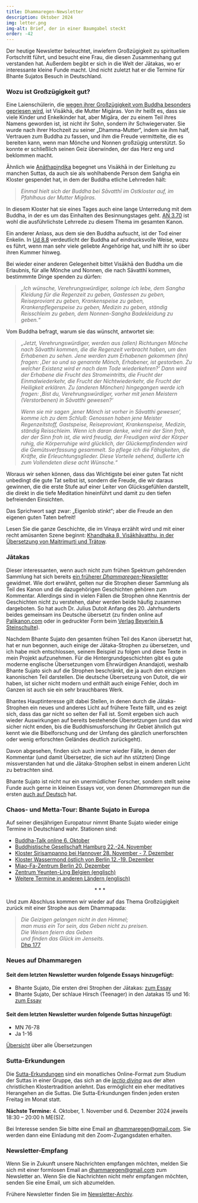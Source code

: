 ```yaml
---
title: Dhammaregen-Newsletter
description: Oktober 2024
img: letter.png
img-alt: Brief, der in einer Baumgabel steckt
order: -42
---
```


Der heutige Newsletter beleuchtet, inwiefern Großzügigkeit zu spirituellem Fortschritt führt, und besucht eine Frau, die diesen Zusammenhang gut verstanden hat. Außerdem begibt er sich in die Welt der Jātakas, wo er interessante kleine Funde macht. Und nicht zuletzt hat er die Termine für Bhante Sujatos Besuch in Deutschland.

### Wozu ist Großzügigkeit gut?

Eine Laienschülerin, die [wegen ihrer Großzügigkeit vom Buddha besonders gepriesen wird](#/sutta/an1.259:1.1/de/sabbamitta), ist Visākhā, die Mutter Migāras. Von ihr heißt es, dass sie viele Kinder und Enkelkinder hat, aber Migāra, der zu einem Teil ihres Namens geworden ist, ist nicht ihr Sohn, sondern ihr Schwiegervater. Sie wurde nach ihrer Hochzeit zu seiner „Dhamma-Mutter“, indem sie ihm half, Vertrauen zum Buddha zu fassen, und ihm die Freude vermittelte, die es bereiten kann, wenn man Mönche und Nonnen großzügig unterstützt. So konnte er schließlich seinen Geiz überwinden, der das Herz eng und beklommen macht.

Ähnlich wie [Anāthapiṇḍika](#/wiki/news/2023-07) begegnet uns Visākhā in der Einleitung zu manchen Suttas, da auch sie als wohlhabende Person dem Saṅgha ein Kloster gespendet hat, in dem der Buddha etliche Lehrreden hält:

>*Einmal hielt sich der Buddha bei Sāvatthī im Ostkloster auf, im Pfahlhaus der Mutter Migāras.*

In diesem Kloster hat sie eines Tages auch eine lange Unterredung mit dem Buddha, in der es um das Einhalten des Besinnungstages geht. [AN 3.70](#/sutta/an3.70/de/sabbamitta) ist wohl die ausführlichste Lehrrede zu diesem Thema im gesamten Kanon.

Ein anderer Anlass, aus dem sie den Buddha aufsucht, ist der Tod einer Enkelin. In [Ud 8.8](#/sutta/ud8.8/de/sabbamitta) verdeutlicht der Buddha auf eindrucksvolle Weise, wozu es führt, wenn man sehr viele geliebte Angehörige hat, und hilft ihr so über ihren Kummer hinweg.

Bei wieder einer anderen Gelegenheit bittet Visākhā den Buddha um die Erlaubnis, für alle Mönche und Nonnen, die nach Sāvatthī kommen, bestimmmte Dinge spenden zu dürfen:

>*„Ich wünsche, Verehrungswürdiger, solange ich lebe, dem Sangha Kleidung für die Regenzeit zu geben, Gastessen zu geben, Reiseproviant zu geben, Krankenspeise zu geben, Krankenpflegerspeise zu geben, Medizin zu geben, ständig Reisschleim zu geben, dem Nonnen-Sangha Badekleidung zu geben.“*

Vom Buddha befragt, warum sie das wünscht, antwortet sie:

>*„Jetzt, Verehrungswürdiger, werden aus (allen) Richtungen Mönche nach Sāvatthi kommen, die die Regenzeit verbracht haben, um den Erhabenen zu sehen. Jene werden zum Erhabenen gekommen (ihn) fragen: ‚Der so und so genannte Mönch, Erhabener, ist gestorben. Zu welcher Existenz wird er nach dem Tode wiederkehren?‘ Dann wird der Erhabene die Frucht des Stromeintritts, die Frucht der Einmalwiederkehr, die Frucht der Nichtwiederkehr, die Frucht der Heiligkeit erklären. Zu (anderen Mönchen) hingegangen werde ich fragen: ‚Bist du, Verehrungswürdiger, vorher mit jenen Meistern (Verstorbenen) in Sāvatthi gewesen?‘*
>
>*Wenn sie mir sagen ‚jener Mönch ist vorher in Sāvatthi gewesen‘, komme ich zu dem Schluß: Genossen haben jene Meister Regenzeitstoff, Gastspeise, Reiseproviant, Krankenspeise, Medizin, ständig Reisschleim. Wenn ich daran denke, wird mir der Sinn froh, der der Sinn froh ist, die wird freudig, der Freudigen wird der Körper ruhig, die Körperruhige wird glücklich, der Glückempfindenden wird die Gemütsverfassung gesammelt. So pflege ich die Fähigkeiten, die Kräfte, die Erleuchtungsglieder. Diese Vorteile sehend, äußerte ich zum Vollendeten diese acht Wünsche.“*

Woraus wir sehen können, dass das Wichtigste bei einer guten Tat nicht unbedingt die gute Tat selbst ist, sondern die Freude, die wir daraus gewinnen, die die erste Stufe auf einer Leiter von Glücksgefühlen darstellt, die direkt in die tiefe Meditation hineinführt und damit zu den tiefen befreienden Einsichten.

Das Sprichwort sagt zwar: „Eigenlob stinkt“; aber die Freude an den eigenen guten Taten befreit!

Lesen Sie die ganze Geschichte, die im Vinaya erzählt wird und mit einer recht amüsanten Szene beginnt: [Khandhaka 8, Visākhāvatthu, in der Übersetzung von Maitrimurti und Trätow](https://suttacentral.net/pli-tv-kd8/de/maitrimurti-traetow?lang=de&reference=main&highlight=false#mt1-74).

### Jātakas

Dieser interessanten, wenn auch nicht zum frühen Spektrum gehörenden Sammlung hat sich bereits [ein früherer *Dhammaregen*-Newsletter](#/wiki/news/2023-01) gewidmet. Wie dort erwähnt, gelten nur die Strophen dieser Sammlung als Teil des Kanon und die dazugehörigen Geschichten gehören zum Kommentar. Allerdings sind in vielen Fällen die Strophen ohne Kenntnis der Geschichten nicht zu verstehen, daher werden beide häufig zusammen dargeboten. So hat auch Dr. Julius Dutoit Anfang des 20. Jahrhunderts beides gemeinsam ins Deutsche übersetzt (zu finden online auf [Palikanon.com](https://palikanon.com/khuddaka/jataka/j00.htm) oder in gedruckter Form beim [Verlag Beyerlein & Steinschulte](http://www.buddhareden.com/index.php?id=52&tx_ttnews%5Btt_news%5D=18&cHash=7fac0405a6049af828fa3e26a429a925)).

Nachdem Bhante Sujato den gesamten frühen Teil des Kanon übersetzt hat, hat er nun begonnen, auch einige der Jātaka-Strophen zu übersetzen, und ich habe mich entschlossen, seinem Beispiel zu folgen und diese Texte in mein Projekt aufzunehmen. Für die Hintergrundgeschichten gibt es gute moderne englische Übersetzungen vom Ehrwürdigen Anandajoti, weshalb Bhante Sujato sich auf die Strophen beschränkt, die ja auch den einzigen kanonischen Teil darstellen. Die deutsche Übersetzung von Dutoit, die wir haben, ist sicher nicht modern und enthält auch einige Fehler, doch im Ganzen ist auch sie ein sehr brauchbares Werk.

Bhantes Hauptinteresse gilt dabei Stellen, in denen durch die Jātaka-Strophen ein neues und anderes Licht auf frühere Texte fällt, und es zeigt sich, dass das gar nicht so selten der Fall ist. Somit ergeben sich auch wieder Auswirkungen auf bereits bestehende Übersetzungen (und das wird sicher nicht enden, bis die Buddhismusforschung ihr Gebiet ähnlich gut kennt wie die Bibelforschung und der Umfang des gänzlich unerforschten oder wenig erforschten Geländes deutlich zurückgeht).

Davon abgesehen, finden sich auch immer wieder Fälle, in denen der Kommentar (und damit Übersetzer, die sich auf ihn stützten) Dinge missverstanden hat und die Jātaka-Strophen selbst in einem anderen Licht zu betrachten sind.

Bhante Sujato ist nicht nur ein unermüdlicher Forscher, sondern stellt seine Funde auch gerne in kleinen Essays vor, von denen *Dhammaregen* nun die ersten [auch auf Deutsch](#/wiki/jataka/inhalt) hat. 

### Chaos- und Metta-Tour: Bhante Sujato in Europa

Auf seiner diesjährigen Europatour nimmt Bhante Sujato wieder einige Termine in Deutschland wahr. Stationen sind:

- [Buddha-Talk online 6. Oktober](https://www.buddha-talk.de/)  
- [Buddhistische Gesellschaft Hamburg 22.-24. November](https://www.bghh.de/bhante-sujato-chaos-and-metta-22-24-november-2024/)  
- [Kloster Sirisampanno bei Hannover 28. November - 7. Dezember](https://sirisampanno.de/event/metta-retreat-mit-bhante-sujato/)  
- [Kloster Wassermond östlich von Berlin 12.-19. Dezember](https://kloster-wassermond.de/programm/)  
- [Miao-Fa-Zentrum Berlin 20. Dezember](https://miao-fa.de/termine/)  
- [Zentrum Yeunten-Ling Belgien (englisch)](https://www.samita.be/en/2024/09/16/chaos-and-metta-10-day-silent-retreat-with-bhante-sujato-10-19-january-2025/)  
- [Weitere Termine in anderen Ländern (englisch)](https://www.samita.be/en/2024/09/18/bhante-sujato-chaos-metta-tour-of-europe-2024-2025/)  

<div style="text-align: center;">* * *</div>

Und zum Abschluss kommen wir wieder auf das Thema Großzügigkeit zurück mit einer Strophe aus dem Dhammapada:

>*Die Geizigen gelangen nicht in den Himmel;*  
>*man muss ein Tor sein, das Geben nicht zu preisen.*  
>*Die Weisen feiern das Geben*  
>*und finden das Glück im Jenseits.*  
>[Dhp 177](#/sutta/dhp177:1/de/sabbamitta)

### Neues auf Dhammaregen

#### Seit dem letzten Newsletter wurden folgende Essays hinzugefügt:

- Bhante Sujato, Die ersten drei Strophen der Jātakas: [zum Essay](#/wiki/jataka/dreijataka)
- Bhante Sujato, Der schlaue Hirsch (Teenager) in den Jatakas 15 und 16: [zum Essay](#/wiki/jataka/teen)

#### Seit dem letzten Newsletter wurden folgende Suttas hinzugefügt:

- MN 76-78
- Ja 1-16

[Übersicht](#/wiki/uebersetzung/uebersicht) über alle Übersetzungen

### Sutta-Erkundungen 

Die [Sutta-Erkundungen](#/wiki/erkundung) sind ein monatliches Online-Format zum Studium der Suttas in einer Gruppe, das sich an die [*lectio divina*](https://de.wikipedia.org/wiki/Lectio_divina) aus der alten christlichen Klostertradition anlehnt. Das ermöglicht ein eher meditatives Herangehen an die Suttas. Die Sutta-Erkundungen finden jeden ersten Freitag im Monat statt. 

**Nächste Termine:** 4. Oktober, 1. November und 6. Dezember 2024 jeweils 18:30 – 20:00 h ME(S)Z.

Bei Interesse senden Sie bitte eine Email an [dhammaregen@gmail.com](mailto:dhammaregen@gmail.com). Sie werden dann eine Einladung mit den Zoom-Zugangsdaten erhalten.

### Newsletter-Empfang

Wenn Sie in Zukunft unsere Nachrichten empfangen möchten, melden Sie sich mit einer formlosen Email an [dhammaregen@gmail.com](mailto:dhammaregen@gmail.com) zum Newsletter an. Wenn Sie die Nachrichten nicht mehr empfangen möchten, senden Sie eine Email, um sich abzumelden. 

Frühere Newsletter finden Sie im [Newsletter-Archiv](#/wiki/news/inhalt).